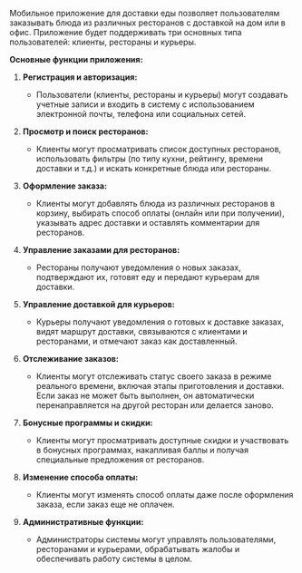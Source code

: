 
Мобильное приложение для доставки еды позволяет пользователям заказывать блюда из различных ресторанов с доставкой на дом или в офис. Приложение будет поддерживать три основных типа пользователей: клиенты, рестораны и курьеры.

**Основные функции приложения:**

1. **Регистрация и авторизация:**
   - Пользователи (клиенты, рестораны и курьеры) могут создавать учетные записи и входить в систему с использованием электронной почты, телефона или социальных сетей.

2. **Просмотр и поиск ресторанов:**
   - Клиенты могут просматривать список доступных ресторанов, использовать фильтры (по типу кухни, рейтингу, времени доставки и т.д.) и искать конкретные блюда или рестораны.

3. **Оформление заказа:**
   - Клиенты могут добавлять блюда из различных ресторанов в корзину, выбирать способ оплаты (онлайн или при получении), указывать адрес доставки и оставлять комментарии для ресторанов.

4. **Управление заказами для ресторанов:**
   - Рестораны получают уведомления о новых заказах, подтверждают их, готовят еду и передают курьерам для доставки.

5. **Управление доставкой для курьеров:**
   - Курьеры получают уведомления о готовых к доставке заказах, видят маршрут доставки, связываются с клиентами и ресторанами, и отмечают заказ как доставленный.

6. **Отслеживание заказов:**
   - Клиенты могут отслеживать статус своего заказа в режиме реального времени, включая этапы приготовления и доставки. Если заказ не может быть выполнен, он автоматически перенаправляется на другой ресторан или делается заново.

7. **Бонусные программы и скидки:**
   - Клиенты могут просматривать доступные скидки и участвовать в бонусных программах, накапливая баллы и получая специальные предложения от ресторанов.

8. **Изменение способа оплаты:**
   - Клиенты могут изменять способ оплаты даже после оформления заказа, если заказ еще не оплачен.

9. **Административные функции:**
    - Администраторы системы могут управлять пользователями, ресторанами и курьерами, обрабатывать жалобы и обеспечивать работу системы в целом.
